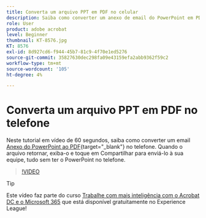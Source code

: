 ```yaml
---
title: Converta um arquivo PPT em PDF no celular
description: Saiba como converter um anexo de email do PowerPoint em PDF no telefone
role: User
product: adobe acrobat
level: Beginner
thumbnail: KT-8576.jpg
KT: 8576
exl-id: 8d927cd6-f944-45b7-81c9-4f70e1ed5276
source-git-commit: 35827630dec298fa09e43159efa2abb9362f59c2
workflow-type: tm+mt
source-wordcount: '105'
ht-degree: 4%

---
```


# Converta um arquivo PPT em PDF no telefone

Neste tutorial em vídeo de 60 segundos, saiba como converter um email [Anexo do PowerPoint ao PDF](https://www.adobe.com/br/acrobat/online/ppt-to-pdf.html){target=&quot;_blank&quot;} no telefone. Quando o arquivo retornar, exiba-o e toque em Compartilhar para enviá-lo à sua equipe, tudo sem ter o PowerPoint no telefone.

>[!VIDEO](https://video.tv.adobe.com/v/336366?hidetitle=true)

>[!TIP]
>
>Este vídeo faz parte do curso [Trabalhe com mais inteligência com o Acrobat DC e o Microsoft 365](https://experienceleague.adobe.com/?recommended=Acrobat-U-1-2021.microsoft365) que está disponível gratuitamente no Experience League!
